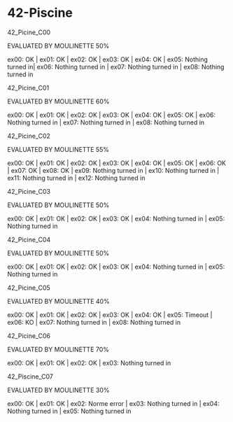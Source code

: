 # 42-Piscine
42_Picine_C00

EVALUATED BY MOULINETTE 50%

ex00: OK | ex01: OK | ex02: OK | ex03: OK | ex04: OK | ex05: Nothing turned in| ex06: Nothing turned in | ex07: Nothing turned in | ex08: Nothing turned in


42_Picine_C01

EVALUATED BY MOULINETTE 60%

ex00: OK | ex01: OK | ex02: OK | ex03: OK | ex04: OK | ex05: OK | ex06: Nothing turned in | ex07: Nothing turned in | ex08: Nothing turned in


42_Picine_C02

EVALUATED BY MOULINETTE 55%

ex00: OK | ex01: OK | ex02: OK | ex03: OK | ex04: OK | ex05: OK | ex06: OK | ex07: OK | ex08: OK | ex09: Nothing turned in | ex10: Nothing turned in | ex11: Nothing turned in | ex12: Nothing turned in


42_Picine_C03

EVALUATED BY MOULINETTE 50%

ex00: OK | ex01: OK | ex02: OK | ex03: OK | ex04: Nothing turned in | ex05: Nothing turned in


42_Picine_C04

EVALUATED BY MOULINETTE 50%

ex00: OK | ex01: OK | ex02: OK | ex03: OK | ex04: Nothing turned in | ex05: Nothing turned in


42_Picine_C05

EVALUATED BY MOULINETTE 40%

ex00: OK | ex01: OK | ex02: OK | ex03: OK | ex04: OK | ex05: Timeout | ex06: KO | ex07: Nothing turned in | ex08: Nothing turned in


42_Picine_C06

EVALUATED BY MOULINETTE 70%

ex00: OK | ex01: OK | ex02: OK | ex03: Nothing turned in

42_Piscine_C07

EVALUATED BY MOULINETTE 30%

ex00: OK | ex01: OK | ex02: Norme error | ex03: Nothing turned in | ex04: Nothing turned in | ex05: Nothing turned in
